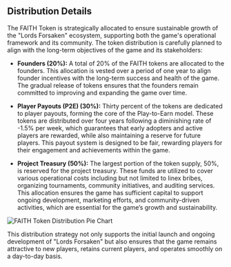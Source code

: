 ## Distribution Details
The FAITH Token is strategically allocated to ensure sustainable growth of the "Lords Forsaken" ecosystem, supporting both the game's operational framework and its community. The token distribution is carefully planned to align with the long-term objectives of the game and its stakeholders:

- **Founders (20%):** A total of 20% of the FAITH tokens are allocated to the founders. This allocation is vested over a period of one year to align founder incentives with the long-term success and health of the game. The gradual release of tokens ensures that the founders remain committed to improving and expanding the game over time.

- **Player Payouts (P2E) (30%):** Thirty percent of the tokens are dedicated to player payouts, forming the core of the Play-to-Earn model. These tokens are distributed over four years following a diminishing rate of -1.5% per week, which guarantees that early adopters and active players are rewarded, while also maintaining a reserve for future players. This payout system is designed to be fair, rewarding players for their engagement and achievements within the game.

- **Project Treasury (50%):** The largest portion of the token supply, 50%, is reserved for the project treasury. These funds are utilized to cover various operational costs including but not limited to linex bribes, organizing tournaments, community initiatives, and auditing services. This allocation ensures the game has sufficient capital to support ongoing development, marketing efforts, and community-driven activities, which are essential for the game’s growth and sustainability.

![FAITH Token Distribution Pie Chart](https://dvaiulh40vjp3.cloudfront.net/wiki/charts/distribution.png)

This distribution strategy not only supports the initial launch and ongoing development of "Lords Forsaken" but also ensures that the game remains attractive to new players, retains current players, and operates smoothly on a day-to-day basis.
